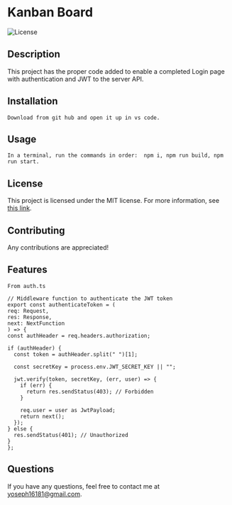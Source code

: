 # Kanban Board
  
  ![License](https://img.shields.io/badge/License-MIT-blue.svg)
  
  ## Description
  This project has the proper code added to enable a completed Login page with authentication and JWT to the server API.
  
  ## Installation
  ```
  Download from git hub and open it up in vs code.
  ```
  
  ## Usage
  ```
  In a terminal, run the commands in order:  npm i, npm run build, npm run start.
  ```
  
  ## License
  
  This project is licensed under the MIT license. For more information, see [this link](https://opensource.org/licenses/MIT).
  
  
  ## Contributing
  Any contributions are appreciated!
  
  ## Features
  ```
  From auth.ts
  
  // Middleware function to authenticate the JWT token
export const authenticateToken = (
  req: Request,
  res: Response,
  next: NextFunction
) => {
  const authHeader = req.headers.authorization;

  if (authHeader) {
    const token = authHeader.split(" ")[1];

    const secretKey = process.env.JWT_SECRET_KEY || "";

    jwt.verify(token, secretKey, (err, user) => {
      if (err) {
        return res.sendStatus(403); // Forbidden
      }

      req.user = user as JwtPayload;
      return next();
    });
  } else {
    res.sendStatus(401); // Unauthorized
  }
};
  ```
  
  ## Questions
  If you have any questions, feel free to contact me at yoseph16181@gmail.com.
  